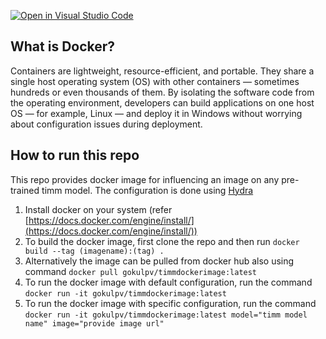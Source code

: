 [![Open in Visual Studio Code](https://classroom.github.com/assets/open-in-vscode-c66648af7eb3fe8bc4f294546bfd86ef473780cde1dea487d3c4ff354943c9ae.svg)](https://classroom.github.com/online_ide?assignment_repo_id=8309451&assignment_repo_type=AssignmentRepo)


## What is Docker?
Containers are lightweight, resource-efficient, and portable. They share a single host operating system (OS) with other containers — sometimes hundreds or even thousands of them. By isolating the software code from the operating environment, developers can build applications on one host OS — for example, Linux — and deploy it in Windows without worrying about configuration issues during deployment.


## How to run this repo

This repo provides docker image for influencing an image on any pre-trained timm model. The configuration is done using [Hydra](https://hydra.cc/)

 1. Install docker on your system (refer  [https://docs.docker.com/engine/install/](https://docs.docker.com/engine/install/))
 2. To build the docker image, first clone the repo and then run 
```docker build --tag (imagename):(tag) . ```
3. Alternatively the image can be pulled from docker hub also using command ```docker pull gokulpv/timmdockerimage:latest ```
4. To run the docker image with default configuration, run the command ```docker run -it gokulpv/timmdockerimage:latest  ```
5. To run the docker image with specific configuration, run the command ```docker run -it gokulpv/timmdockerimage:latest model="timm model name" image="provide image url" ```
